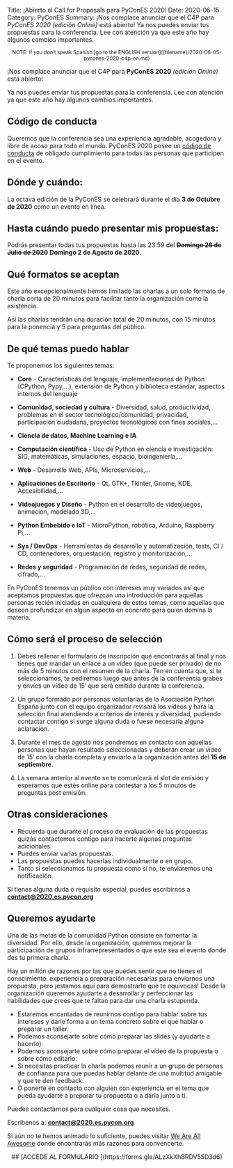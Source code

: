 Title: ¡Abierto el Call for Proposals para PyConES 2020!
Date: 2020-06-15
Category: PyConES
Summary: ¡Nos complace anunciar que el C4P para *PyConES 2020 (edición Online)* está abierto! Ya nos puedes enviar tus propuestas para la conferencia. Lee con atención ya que este año hay algunos cambios importantes.

<center><small>
 NOTE: If you don’t speak Spanish [go to the ENGLISH version]({filename}/2020-06-05-pycones-2020-c4p-en.md)
</small></center>

¡Nos complace anunciar que el C4P para **PyConES 2020** *(edición Online)* está abierto!

Ya nos puedes enviar tus propuestas para la conferencia. Lee con atención ya que este año hay algunos cambios importantes.


## Código de conducta

Queremos que la conferencia sea una experiencia agradable, acogedora y libre de acoso para todo el mundo. PyConES 2020 posee un [código de conducta](https://www.es.python.org/pages/codigo-de-conducta.html) de obligado cumplimiento para todas las personas que participen en el evento.


## Dónde y cuándo:

La octava edición de la PyConES se celebrará durante el día **3 de Octubre de 2020** como un evento en línea.


## Hasta cuándo puedo presentar mis propuestas:

Podrás presentar todas tus propuestas hasta las 23:59 del ~~**Domingo 26 de Julio de 2020**~~ **Domingo 2 de Agosto de 2020**.


## Qué formatos se aceptan

Este año excepcionalmente hemos limitado las charlas a un solo formato de charla corta de 20 minutos para facilitar tanto la organización como la asistencia.

Así las charlas tendrán una duración total de 20 minutos, con 15 minutos para la ponencia y 5 para preguntas del público.


## De qué temas puedo hablar

Te proponemos los siguientes temas:

* **Core** - Características del lenguaje, implementaciones de Python (CPython, Pypy,...), extensión de Python y biblioteca estándar, aspectos internos del lenguaje

* **Comunidad, sociedad y cultura** - Diversidad, salud, productividad, problemas en el sector tecnológico/comunidad, privacidad, participación ciudadana, proyectos tecnológicos con fines sociales,…

* **Ciencia de datos, Machine Learning e IA**

* **Computación científica** - Uso de Python en ciencia e investigación: SIG, matemáticas, simulaciones, espacio, bioingeniería,…

* **Web** - Desarrollo Web, APIs, Microservicios,…

* **Aplicaciones de Escritorio** -  Qt, GTK+, Tkinter, Gnome, KDE, Accesibilidad,…

* **Videojuegos y Diseño** -  Python en el desarrollo de videojuegos, animación, modelado 3D,…

* **Python Embebido e IoT** - MicroPython, robótica, Arduino, Raspberry Pi,…

* **Sys / DevOps** - Herramientas de desarrollo y automatización, tests, CI / CD, contenedores, orquestación, registro y monitorización,…

* **Redes y seguridad** -  Programación de redes, seguridad de redes, cifrado,...

En PyConES tenemos un público con intereses muy variados así que aceptamos propuestas que ofrezcan una introducción para aquellas personas recién iniciadas en cualquiera de estos temas, como aquellas que deseen profundizar en algún aspecto en concreto para quien domina la materia.


## Cómo será el proceso de selección

1. Debes rellenar el formulario de inscripción que encontrarás al final y nos tienes que mandar un enlace a un vídeo (que puede ser privado) de no más de 5 minutos con el resumen de la charla. Ten en cuenta que, si te seleccionamos, te pediremos luego que antes de la conferencia grabes y envíes un vídeo de 15’ que será emitido durante la conferencia.

2. Un grupo formado por personas voluntarias de la Asociación Python España junto con el equipo organizador revisará los vídeos y hará la selección final atendiendo a criterios de interés y diversidad, pudiendo contactar contigo si surge alguna duda o fuese necesaria alguna aclaración.

3. Durante el mes de agosto nos pondremos en contacto con aquellas personas que hayan resultado seleccionadas y deberán crear un vídeo de 15’ con la charla completa y enviarlo a la organización antes del **15 de septiembre.**

4. La semana anterior al evento se te comunicará el slot de emisión y esperamos que estés online para contestar a los 5 minutos de preguntas post emisión.


## Otras consideraciones

* Recuerda que durante el proceso de evaluación de las propuestas quizás contactemos contigo para hacerte algunas preguntas adicionales.
* Puedes enviar varias propuestas.
* Las propuestas puedes hacerlas individualmente o en grupo.
* Tanto si seleccionamos tu propuesta como si no, te enviaremos una notificación.


Si tienes alguna duda o requisito especial, puedes escribirnos a **[contact@2020.es.pycon.org](mailto:contact@2020.es.pycon.org)**


## Queremos ayudarte

Una de las metas de la comunidad Python consiste en fomentar la diversidad. Por ello, desde la organización, queremos mejorar la participación de grupos infrarrepresentados o que este sea el evento donde des tu primera charla.

Hay un millón de razones por las que puedes sentir que no tienes el conocimiento. experiencia o preparación necesarias para enviarnos una propuesta, pero ¡estamos aquí para demostrarte que te equivocas! Desde la organización queremos ayudarte a desarrollar y perfeccionar las habilidades que crees que te faltan para dar una charla estupenda.

* Estaremos encantadas de reunirnos contigo para hablar sobre tus intereses y darle forma a un tema concreto sobre el que hablar o preparar un taller.
* Podemos aconsejarte sobre cómo preparar las slides (y ayudarte a hacerlo).
* Podemos aconsejarte sobre cómo preparar el vídeo de la propuesta o sobre cómo editarlo.
* Si necesitas practicar la charla podemos reunir a un grupo de personas de confianza para que puedas hablar delante de una multitud amigable y que te den feedback.
* O ponerte en contacto con alguien con experiencia en el tema que pueda ayudarte a preparar tu propuesta o a darla junto a ti.

Puedes contactarnos para cualquier cosa que necesites.

Escríbenos a: **[contact@2020.es.pycon.org](mailto:contact@2020.es.pycon.org)**

Si aún no te hemos animado lo suficiente, puedes visitar [We Are All Awesome](http://weareallaweso.me/) donde encontrarás más razones para convencerte.

<center>
## [ACCEDE AL FORMULARIO ](https://forms.gle/ALzXkXhBRDV55D3d6)
</center>
